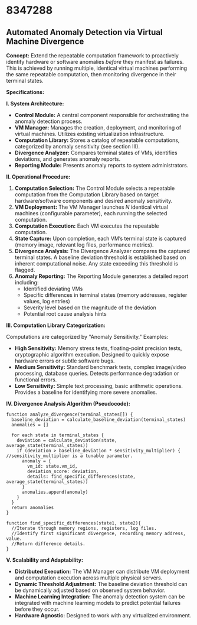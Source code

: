 # 8347288

## Automated Anomaly Detection via Virtual Machine Divergence

**Concept:** Extend the repeatable computation framework to proactively identify hardware or software anomalies *before* they manifest as failures. This is achieved by running multiple, identical virtual machines performing the same repeatable computation, then monitoring divergence in their terminal states.

**Specifications:**

**I. System Architecture:**

*   **Control Module:** A central component responsible for orchestrating the anomaly detection process.
*   **VM Manager:** Manages the creation, deployment, and monitoring of virtual machines. Utilizes existing virtualization infrastructure.
*   **Computation Library:** Stores a catalog of repeatable computations, categorized by anomaly sensitivity (see section III).
*   **Divergence Analyzer:** Compares terminal states of VMs, identifies deviations, and generates anomaly reports.
*   **Reporting Module:**  Presents anomaly reports to system administrators.

**II. Operational Procedure:**

1.  **Computation Selection:** The Control Module selects a repeatable computation from the Computation Library based on target hardware/software components and desired anomaly sensitivity.
2.  **VM Deployment:** The VM Manager launches *N* identical virtual machines (configurable parameter), each running the selected computation.
3.  **Computation Execution:** Each VM executes the repeatable computation.
4.  **State Capture:** Upon completion, each VM’s terminal state is captured (memory image, relevant log files, performance metrics).
5.  **Divergence Analysis:** The Divergence Analyzer compares the captured terminal states.  A baseline deviation threshold is established based on inherent computational noise. Any state exceeding this threshold is flagged.
6.  **Anomaly Reporting:** The Reporting Module generates a detailed report including:
    *   Identified deviating VMs
    *   Specific differences in terminal states (memory addresses, register values, log entries)
    *   Severity level based on the magnitude of the deviation
    *   Potential root cause analysis hints

**III. Computation Library Categorization:**

Computations are categorized by "Anomaly Sensitivity."  Examples:

*   **High Sensitivity:**  Memory stress tests, floating-point precision tests, cryptographic algorithm execution.  Designed to quickly expose hardware errors or subtle software bugs.
*   **Medium Sensitivity:**  Standard benchmark tests, complex image/video processing, database queries.  Detects performance degradation or functional errors.
*   **Low Sensitivity:**  Simple text processing, basic arithmetic operations.  Provides a baseline for identifying more severe anomalies.

**IV.  Divergence Analysis Algorithm (Pseudocode):**

```
function analyze_divergence(terminal_states[]) {
  baseline_deviation = calculate_baseline_deviation(terminal_states)
  anomalies = []

  for each state in terminal_states {
    deviation = calculate_deviation(state, average_state(terminal_states))
    if (deviation > baseline_deviation * sensitivity_multiplier) { //sensitivity_multiplier is a tunable parameter.
      anomaly = {
        vm_id: state.vm_id,
        deviation_score: deviation,
        details: find_specific_differences(state, average_state(terminal_states))
      }
      anomalies.append(anomaly)
    }
  }
  return anomalies
}

function find_specific_differences(state1, state2){
  //Iterate through memory regions, registers, log files.
  //Identify first significant divergence, recording memory address, value.
  //Return difference details.
}
```

**V. Scalability and Adaptability:**

*   **Distributed Execution:** The VM Manager can distribute VM deployment and computation execution across multiple physical servers.
*   **Dynamic Threshold Adjustment:**  The baseline deviation threshold can be dynamically adjusted based on observed system behavior.
*   **Machine Learning Integration:**  The anomaly detection system can be integrated with machine learning models to predict potential failures before they occur.
*   **Hardware Agnostic:** Designed to work with any virtualized environment.